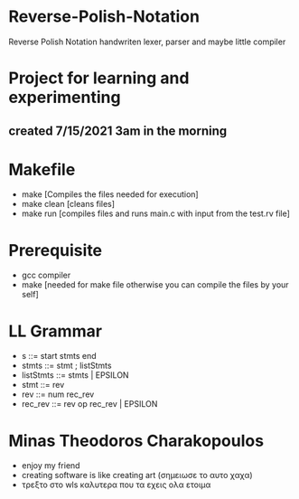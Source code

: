 # Reverse-Polish-Notation
Reverse Polish Notation handwriten lexer, parser and maybe little compiler

# Project for learning and experimenting
 ## created 7/15/2021 3am in the morning 

# Makefile
  * make [Compiles the files needed for execution]
  * make clean [cleans files]
  * make run [compiles files and runs main.c with input from the test.rv file]

# Prerequisite
  * gcc compiler
  * make [needed for make file otherwise you can compile the files by your self]

# LL Grammar
  * s ::= start stmts end
  * stmts ::= stmt  ;  listStmts
  * listStmts ::=  stmts  | EPSILON
  * stmt ::= rev
  * rev ::= num rec_rev
  * rec_rev ::= rev op rec_rev | EPSILON


# Minas Theodoros Charakopoulos
  * enjoy my friend
  * creating software is like creating art (σημειωσε το αυτο χαχα)
  * τρεξτο στο wls καλυτερα που τα εχεις ολα ετοιμα
  
